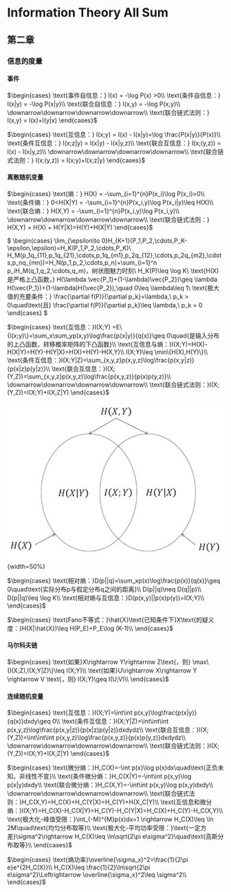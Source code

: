 # Information Theory All Sum

## 第二章

### 信息的度量

#### 事件

$\begin{cases}
    \text{事件自信息：} I(x) = -\log P(x) >0\\
    \text{条件自信息：} I(x|y) = -\log P(x|y)\\
    \text{联合自信息：} I(x,y) = -\log P(x,y)\\
    \downarrow\downarrow\downarrow\downarrow\\
    \text{联合链式法则：} I(x,y) = I(x)+I(y|x)
\end{cases}$

$\begin{cases}
    \text{互信息：} I(x;y) = I(x) - I(x|y)=\log \frac{P(x|y)}{P(x)}\\
    \text{条件互信息：} I(x;z|y) = I(x|y) - I(x|y,z)\\
    \text{联合互信息：} I(x;(y,z)) = I(x) - I(x|y,z)\\
    \downarrow\downarrow\downarrow\downarrow\\
    \text{联合链式法则：} I(x;(y,z)) = I(x;y)+I(x;z|y)
    \end{cases}$

#### 离散随机变量

$\begin{cases}
    \text{熵：} H(X) = -\sum_{i=1}^{n}P(x_i)\log P(x_i)>0\\
    \text{条件熵：} 0<H(X|Y) = -\sum_{i=1}^{n}P(x_i,y)\log P(x_i|y)\leq H(X)\\
    \text{联合熵：} H(X,Y) = -\sum_{i=1}^{n}P(x_i,y)\log P(x_i,y)\\
    \downarrow\downarrow\downarrow\downarrow\\
    \text{联合链式法则：} H(X,Y) = H(X) + H(Y|X)=H(Y)+H(X|Y)
\end{cases}$

$
\begin{cases}
\lim_{\epsilon\to 0}H_{K+1}(P_1,P_2,\cdots,P_K-\epsilon,\epsilon)=H_K(P_1,P_2,\cdots,P_K)\\
H_M(p_1q_{11},p_1q_{21},\cdots,p_1q_{m1},p_2q_{12},\cdots,p_2q_{m2},\cdots,p_nq_{mn})=H_N(p_1,p_2,\cdots,p_n)+\sum_{i=1}^n p_iH_M(q_1,q_2,\cdots,q_m)，树状图魅力时刻\\
H_K(P)\leq \log K\\
\text{H(X)是严格上凸函数，} H(\lambda \vec{P_1}+(1-\lambda)\vec{P_2})\geq \lambda H(\vec{P_1})+(1-\lambda)H(\vec{P_2}),\quad 0\leq \lambda\leq 1\\
\text{极大值的充要条件：}
\frac{\partial f(P)}{\partial p_k}=\lambda,\ p_k > 0\quad\text{且}
\frac{\partial f(P)}{\partial p_k}\leq \lambda,\  p_k = 0
\end{cases}
$

$\begin{cases}
\text{互信息：}I(X;Y) =E\{I(x;y)\}=\sum_x\sum_yp(x,y)\log\frac{p(x|y)}{q(x)}\geq 0\quad{是输入分布的上凸函数，转移概率矩阵的下凸函数}\\
\text{互信息与熵：}I(X;Y)=H(X)-H(X|Y)=H(Y)-H(Y|X)=H(X)+H(Y)-H(X,Y)\\
I(X;Y)\leq \min\{H(X),H(Y)\}\\
\text{条件互信息：}I(X;Y|Z)=\sum_{x,y,z}p(x,y,z)\log\frac{p(x,y|z)}{p(x|z)p(y|z)}\\
\text{联合互信息：}I(X;(Y,Z))=\sum_{x,y,z}p(x,y,z)\log\frac{p(x,y,z)}{p(x)p(y,z)}\\
\downarrow\downarrow\downarrow\downarrow\\
\text{联合链式法则：}I(X;(Y,Z))=I(X;Y)+I(X;Z|Y)
\end{cases}$

![alt text](images/image-47.png){width=50%}

$\begin{cases}
\text{相对熵：}D(p||q)=\sum_xp(x)\log\frac{p(x)}{q(x)}\geq 0\quad\text{实际分布p与假定分布q之间的距离}\\
D(p||q)\neq D(q||p)\\
D(p||q)\leq \log K\\
\text{相对熵与互信息：}D(p(x,y)||p(x)p(y))=I(X;Y)\\
\end{cases}$

$\begin{cases}
\text{Fano不等式：}\hat{X}\text{已知条件下}X\text{的疑义度：}H(X|\hat{X})\leq H(P_E)+P_E\log (K-1)\\
\end{cases}$

#### 马尔科夫链

$\begin{cases}
\text{如果}X\rightarrow Y\rightarrow Z\text{，则} \max\{I(X;Z),I(X;Y|Z)\}\leq I(X;Y)\\
\text{如果}U\rightarrow X\rightarrow Y \rightarrow V \text{，则} I(X;Y)\geq I(U;V)\\
\end{cases}$

#### 连续随机变量

$\begin{cases}
\text{互信息：}I(X;Y)=\int\int p(x,y)\log\frac{p(x|y)}{q(x)}dxdy\geq 0\\
\text{条件互信息：}I(X;Y|Z)=\int\int\int p(x,y,z)\log\frac{p(x,y|z)}{p(x|z)p(y|z)}dxdydz\\
\text{联合互信息：}I(X;(Y,Z))=\int\int\int p(x,y,z)\log\frac{p(x,y,z)}{p(x)p(y,z)}dxdydz\\
\downarrow\downarrow\downarrow\downarrow\\
\text{联合链式法则：}I(X;(Y,Z))=I(X;Y)+I(X;Z|Y)
\end{cases}$

$\begin{cases}
\text{微分熵：}H_C(X)=-\int p(x)\log p(x)dx\quad\text{正负未知，非线性不变}\\
\text{条件微分熵：}H_C(X|Y)=-\int\int p(x,y)\log p(x|y)dxdy\\
\text{联合微分熵：}H_C(X,Y)=-\int\int p(x,y)\log p(x,y)dxdy\\
\downarrow\downarrow\downarrow\downarrow\\
\text{联合链式法则：}H_C(X,Y)=H_C(X)+H_C(Y|X)=H_C(Y)+H(X_C|Y)\\
\text{互信息和微分熵：}I(X;Y)=H_C(X)-H_C(X|Y)=H_C(Y)-H_C(Y|X)=H_C(X)+H_C(Y)-H_C(X,Y)\\
\text{极大化-峰值受限：}\int_{-M}^{M}p(x)dx=1 \rightarrow H_C(X)\leq \ln 2M\quad\text{均匀分布取等}\\
\text{极大化-平均功率受限：}\text{一定方差}\sigma^2\rightarrow H_C(X)\leq \ln\sqrt{2\pi e\sigma^2}\quad\text{高斯分布取等}\\
\end{cases}$

$\begin{cases}
\text{熵功率}\overline{\sigma_x}^2=\frac{1}{2\pi e}e^{2H_C(X)}\\
H_C(X)\leq \frac{1}{2}\ln\sqrt{2\pi e\sigma^2}\Leftrightarrow \overline{\sigma_x}^2\leq \sigma^2\\
\end{cases}$